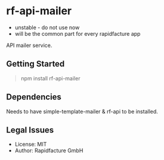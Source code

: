 # rf-api-mailer

* unstable - do not use now
* will be the common part for every rapidfacture app

API mailer service.


## Getting Started

> npm install rf-api-mailer


## Dependencies

Needs to have simple-template-mailer & rf-api to be installed.


## Legal Issues
* License: MIT
* Author: Rapidfacture GmbH
